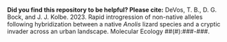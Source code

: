 __Did you find this repository to be helpful? Please cite:__ DeVos, T. B., D. G. Bock, and J. J. Kolbe. 2023. Rapid introgression of non-native alleles following hybridization between a native _Anolis_ lizard species and a cryptic invader across an urban landscape. Molecular Ecology ##(#):###-###.
